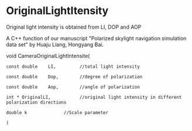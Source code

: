 # OriginalLightItensity
Original light intensity is obtained from LI, DOP and AOP

A C++ function of our manuscript "Polarized skylight navigation simulation data set" by Huaju Liang, Hongyang Bai.

void CameraOriginalLightIntensite(

	const double	LI,			//total light intensity
	
	const double	Dop,		//degree of polarization
	
	const double	Aop,		//angle of polarization
	
	int * OriginalLI,			//original light intensity in different polarization directions
	
	double k              //Scale parameter
	
	)
